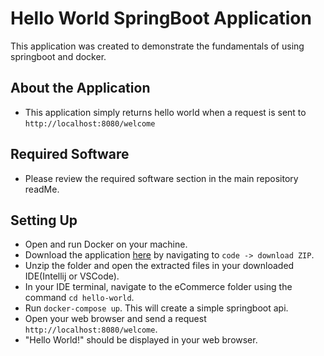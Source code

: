 # Hello World SpringBoot Application
This application was created to demonstrate the fundamentals of using springboot and docker.

## About the Application
- This application simply returns hello world when a request is sent to `http://localhost:8080/welcome`

## Required Software
 - Please review the required software section in the main repository readMe. 

## Setting Up
- Open and run Docker on your machine.
- Download the application [here](https://github.com/IntegrationWorks/springboot-docker-applications) by navigating to `code -> download ZIP`.
- Unzip the folder and open the extracted files in your downloaded IDE(Intellij or VSCode).
- In your IDE terminal, navigate to the eCommerce folder using the command `cd hello-world`.
- Run `docker-compose up`. This will create a simple springboot api.
- Open your web browser and send a request `http://localhost:8080/welcome`.
- "Hello World!" should be displayed in your web browser.

